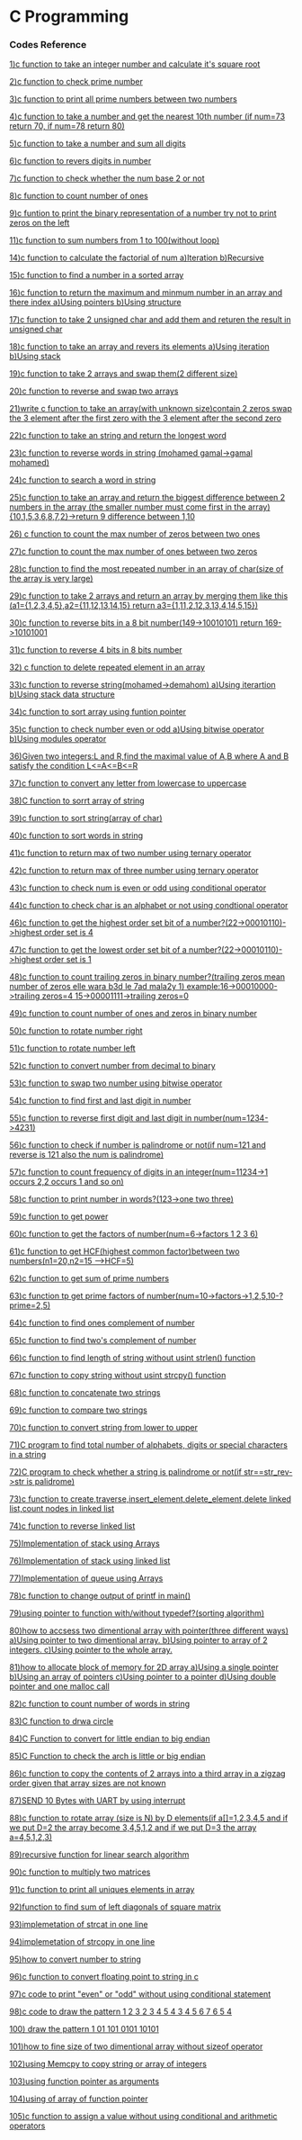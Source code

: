 #       C Programming
###      Codes Reference

[1)c function to take an integer number and calculate it's square root](main_1.c)

[2)c function to check prime number](main_2.c)

[3)c function to print all prime numbers between two numbers](main_3.c)

[4)c function to take a number and get the nearest 10th number (if num=73 return 70, if num=78 return 80)](main_4.c)

[5)c function to take a number and sum all digits](main_5.c)

[6)c function to revers digits in number](main_6.c)

[7)c function to check whether the num base 2 or not](main_7.c)

[8)c function to count number of ones](main_8.c)

[9)c funtion to print the binary representation of a number try not to print zeros on the left](main_9.c)

[11)c function to sum numbers from 1 to 100(without loop)](main_11.c)

[14)c function to calculate the factorial of num
      a)Iteration
      b)Recursive](main_14.c)

[15)c function to find a number in a sorted array](main_15.c)

[16)c function to return the maximum and minmum number in an array and there index
      a)Using pointers
      b)Using structure](main_16.c)

[17)c function to take 2 unsigned char and add them and returen the result in unsigned char](main_17.c)

[18)c function to take an array and revers its elements
      a)Using iteration
      b)Using stack](main_18.c)

[19)c function to take 2 arrays and swap them(2 different size)](main_19.c)

[20)c function to reverse and swap two arrays](main_20.c)

[21)write c function to take an array(with unknown size)contain 2 zeros swap the 3 element after the 
     first zero with the 3 element after the second zero](main_21.c)

[22)c function to take an string and return the longest word](main_22.c)

[23)c function to reverse words in string (mohamed gamal->gamal mohamed)](main_23.c)

[24)c function to search a word in string](main_24.c)

[25)c function to take an array and return the biggest difference between 2 numbers in the array
      (the smaller number must come first in the array) {10,1,5,3,6,8,7,2}->return 9 difference between 1,10](main_25.c)

[26) c function to count the max number of zeros between two ones](main_26.c)

[27)c function to count the max number of ones between two zeros](main_27.c)

[28)c function to find the most repeated number in an array of char(size of the array is very large)](main_28.c)

[29)c function to take 2 arrays and return an array by merging them like this
      (a1={1,2,3,4,5},a2={11,12,13,14,15} return a3={1,11,2,12,3,13,4,14,5,15})](main_29.c)

[30)c function to reverse bits in a 8 bit number(149->10010101) return 169->10101001](main_30.c)

[31)c function to reverse 4 bits in 8 bits number](main_31.c)

[32) c function to delete repeated element in an array](main_32.c)

[33)c function to reverse string(mohamed->demahom)
      a)Using iterartion
      b)Using stack data structure](main_33.c)

[34)c function to sort array using funtion pointer](main_34.c)

[35)c function to check number even or odd
      a)Using bitwise operator
      b)Using modules operator](main_35.c)

[36)Given two integers:L and R,find the maximal value of A,B where A and B satisfy the condition L<=A<=B<=R](main_36.c)

[37)c function to convert any letter from lowercase to uppercase](main_37.c)

[38)C function to sorrt array of string](main_38.c)

[39)c function to sort string(array of char)](main_39.c)

[40)c function to sort words in string](main_40.c)

[41)c function to return max of two number using ternary operator](main_41.c)

[42)c function to return max of three number using ternary operator](main_42.c)

[43)c function to check num is even or odd using conditional operator](main_43.c)

[44)c function to check char is an alphabet or not using condtional operator](main_44.c)

[46)c function to get the highest order set bit of a number?(22->00010110)->highest order set is 4](main_46.c)

[47)c function to get the lowest order set bit of a number?(22->00010110)->highest order set is 1](main_47.c)

[48)c function to count trailing zeros in binary number?(trailing zeros mean number of zeros elle wara b3d le 7ad mala2y 1)
      example:16->00010000->trailing zeros=4      15->00001111->trailing zeros=0](main_48.c)

[49)c function to count number of ones and zeros in binary number](main_49.c)

[50)c function to rotate number right](main_50.c)

[51)c function to rotate number left](main_51.c)

[52)c function to convert number from decimal to binary](main_52.c)

[53)c function to swap two number using bitwise operator](main_53.c)

[54)c function to find first and last digit in number](main_54.c)

[55)c function to reverse first digit and last digit in number(num=1234->4231)](main_55.c)

[56)c function to check if number is palindrome or not(if num=121 and reverse is 121 also the num is palindrome)](main_56.c)

[57)c function to count frequency of digits in an integer(num=11234->1 occurs 2,2 occurs 1 and so on)](main_57.c)

[58)c function to print number in words?(123->one two three)](main_58.c)

[59)c function to get power](main_59.c)

[60)c function to get the factors of number(num=6->factors 1 2 3 6)](main_60.c)

[61)c function to get HCF(highest common factor)between two numbers(n1=20,n2=15 -->HCF=5)](main_61.c)

[62)c function to get sum of prime numbers](main_62.c)

[63)c function tp get prime factors of number(num=10->factors->1,2,5,10-?prime=2,5)](main_63.c)

[64)c function to find ones complement of number](main_64.c)

[65)c function to find two's complement of number](main_65.c)

[66)c function to find length of string without usint strlen() function](main_66.c)

[67)c function to  copy string without usint strcpy() function](main_67.c)

[68)c function to concatenate two strings](main_68.c)

[69)c function to compare two strings](main_69.c)

[70)c function to convert string from lower to upper](main_70.c)

[71)C program to find total number of alphabets, digits or special characters in a string](main_71.c)

[72)C program to check whether a string is palindrome or not(if str==str_rev->str is palidrome)](main_72.c)

[73)c function to create,traverse,insert_element,delete_element,delete linked list,count nodes in linked list](main_73.c)

[74)c function to reverse linked list](main_74.c)

[75)Implementation of stack using Arrays](main_75.c)

[76)Implementation of stack using linked list](main_76.c)

[77)Implementation of queue using Arrays](main_77.c)

[78)c function to change output of printf in main()](main_78.c)

[79)using pointer to function with/without typedef?(sorting algorithm)](main_79.c)

[80)how to accsess two dimentional array with pointer(three different ways)
    a)Using pointer to two dimentional array.
    b)Using pointer to array of 2 integers.
    c)Using pointer to the whole array.](main_80.c)

[81)how to allocate block of memory for 2D array
    a)Using a single pointer
    b)Using an array of pointers
    c)Using pointer to a pointer
    d)Using double pointer and one malloc call](main_81.c)

[82)c function to count number of words in string](main_82.c)

[83)C function to drwa circle](main_83.c)

[84)C Function to convert for little endian to big endian](main_84.c)

[85)C Function to check the arch is little or big endian](main_85.c)

[86)c function to copy the contents of 2 arrays into a third array in a zigzag order 
     given that array sizes are not known](main_86.c)

[87)SEND 10 Bytes with UART by using interrupt](main_87.c)

[88)c function to rotate array (size is N) by D elements(if a[]=1,2,3,4,5 and if we put D=2 
     the array become 3,4,5,1,2 and if we put D=3 the array a=4,5,1,2,3)](main_88.c)

[89)recursive function for linear search algorithm](main_89.c)

[90)c function to multiply two matrices](main_90.c)

[91)c function to print all uniques elements in array](main_91.c)

[92)function to find sum of left diagonals of square matrix](main_92.c)

[93)implemetation of strcat in one line](main_93.c)

[94)implemetation of strcopy in one line](main_94.c)  

[95)how to convert number to string](main_95.c)

[96)c function to convert floating point to string in c](main_96.c)

[97)c code to print "even" or "odd" without using conditional statement](main_97.c)

[98)c code to draw the pattern
          1
        2 3 2
      3 4 5 4 3
    4 5 6 7 6 5 4](main_98.c)

[100) draw the pattern
     1
     01
     101
     0101
     10101](main_100.c)

[101)how to fine size of two dimentional array without sizeof operator](main_101.c)

[102)using Memcpy to copy string or array of integers](main_102.c)

[103)using function pointer as arguments](main_103.c)

[104)using of array of function pointer](main_104.c)

[105)c function to assign a value without using conditional and arithmetic operators](main_105.c)

